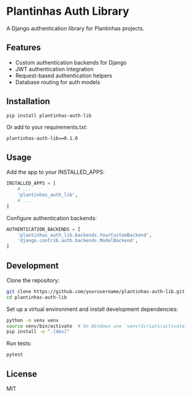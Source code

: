 # Plantinhas Auth Library

A Django authentication library for Plantinhas projects.

## Features

- Custom authentication backends for Django
- JWT authentication integration
- Request-based authentication helpers
- Database routing for auth models

## Installation

```bash
pip install plantinhas-auth-lib
```

Or add to your requirements.txt:

```
plantinhas-auth-lib==0.1.0
```

## Usage

Add the app to your INSTALLED_APPS:

```python
INSTALLED_APPS = [
    # ...
    'plantinhas_auth_lib',
    # ...
]
```

Configure authentication backends:

```python
AUTHENTICATION_BACKENDS = [
    'plantinhas_auth_lib.backends.YourCustomBackend',
    'django.contrib.auth.backends.ModelBackend',
]
```

## Development

Clone the repository:

```bash
git clone https://github.com/yourusername/plantinhas-auth-lib.git
cd plantinhas-auth-lib
```

Set up a virtual environment and install development dependencies:

```bash
python -m venv venv
source venv/bin/activate  # On Windows use `venv\Scripts\activate`
pip install -e ".[dev]"
```

Run tests:

```bash
pytest
```

## License

MIT
